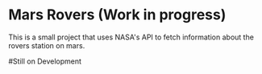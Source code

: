 # Mars Rovers (Work in progress)

This is a small project that uses NASA's API to fetch information about the rovers station on mars.

#Still on Development

